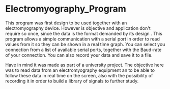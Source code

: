 # Electromyography_Program

This program was first design to be used together with an electromyography device. However is objective and application don't require so once, since the data is the format demanded by its design
.
This program allows a simple communication with a serial port in order to read values from it so they can be shown in a real time graph.
You can select you connection from a list of available serial ports, together with the Baud-rate of your connection. You can also record your data and save it to a file.

Have in mind it was made as part of a university project. The objective here was to read data from an electromyography equipment an to be able to follow these data in real time on the screen, also with the possibility of recording it in order to build a library of signals to further study.

